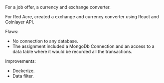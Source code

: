 
 For a job offer, a currency and exchange converter.
 
 For Red Acre, created a exchange and currency converter using React and Coinlayer API.
 
 Flaws:
 
 - No connection to any database.
 - The assignment included a MongoDb Connection and an access to a data table where it would be recorded all the transactions.
 
 Improvements:
 - Dockerize.
 - Data filter.
 
 
